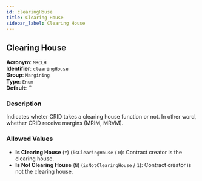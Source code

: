 ```yaml
---
id: clearingHouse
title: Clearing House
sidebar_label: Clearing House
---
```


## Clearing House

**Acronym**: `MRCLH`  
**Identifier**: `clearingHouse`  
**Group**: `Margining`  
**Type**: `Enum`  
**Default**: ``  

### Description
Indicates wheter CRID takes a clearing house function or not. In other word, whether CRID receive margins (MRIM, MRVM).

### Allowed Values
- **Is Clearing House** (`Y`) (`isClearingHouse` / `0`): Contract creator is the clearing house.
- **Is Not Clearing House** (`N`) (`isNotClearingHouse` / `1`): Contract creator is not the clearing house.
